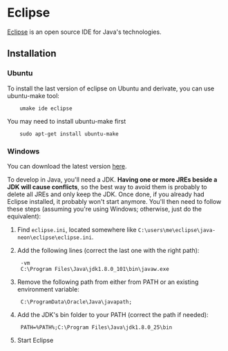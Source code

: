 # Eclipse

[Eclipse](https://eclipse.org) is an open source IDE for Java's technologies.

## Installation

### Ubuntu

To install the last version of eclipse on Ubuntu and derivate, you can use ubuntu-make tool:

        umake ide eclipse

You may need to install ubuntu-make first
        
        sudo apt-get install ubuntu-make


### Windows

You can download the latest version [here](https://eclipse.org/downloads/).

To develop in Java, you'll need a JDK.
**Having one or more JREs beside a JDK will cause conflicts**, so the best way to avoid them is probably to delete all JREs and only keep the JDK.
Once done, if you already had Eclipse installed, it probably won't start anymore.
You'll then need to follow these steps (assuming you're using Windows; otherwise, just do the equivalent):

1. Find `eclipse.ini`, located somewhere like `C:\users\me\eclipse\java-neon\eclipse\eclipse.ini`.
2. Add the following lines (correct the last one with the right path):

        -vm
        C:\Program Files\Java\jdk1.8.0_101\bin\javaw.exe
        
3. Remove the following path from either from PATH or an existing environment variable:

        C:\ProgramData\Oracle\Java\javapath;
        
4. Add the JDK's bin folder to your PATH (correct the path if needed):

        PATH=%PATH%;C:\Program Files\Java\jdk1.8.0_25\bin
        
5. Start Eclipse
